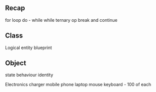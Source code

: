 ## Recap 

for loop 
do - while 
while 
ternary op
break and continue 


## Class 

Logical entity 
blueprint 




## Object 

state 
behaviour 
identity 

Electronics
charger  mobile phone laptop mouse keyboard - 100 of each 


















